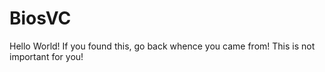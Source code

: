 # BiosVC

Hello World!
If you found this, go back whence you came from! This is not important for you!
